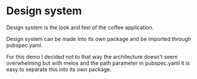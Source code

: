 # Design system

Design system is the look and feel of the coffee application.

Design system can be made into its own package and be imported through pubspec.yaml.

For this demo I decided not to that way the architecture doesn't seem overwhelming but with melos
and the path parameter in pubspec.yaml it is easy to separate this into its own package.
